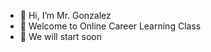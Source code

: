 - 👋 Hi, I’m Mr. Gonzalez
- 👀 Welcome to Online Career Learning Class
- 🌱 We will start soon



<!---
Gonauj/Gonauj is a ✨ special ✨ repository because its `README.md` (this file) appears on your GitHub profile.
You can click the Preview link to take a look at your changes.
--->
